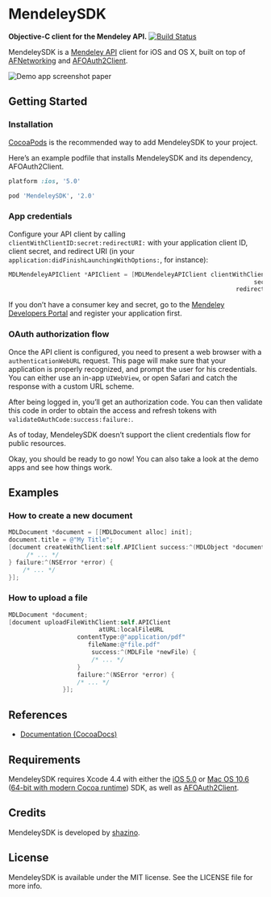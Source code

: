 # MendeleySDK
**Objective-C client for the Mendeley API.**
[![Build Status](https://travis-ci.org/shazino/MendeleySDK.png?branch=master)](https://travis-ci.org/shazino/MendeleySDK)

MendeleySDK is a [Mendeley API](http://dev.mendeley.com) client for iOS and OS X,
 built on top of [AFNetworking](http://www.github.com/AFNetworking/AFNetworking)
 and [AFOAuth2Client](http://www.github.com/AFNetworking/AFOAuth2Client).

![Demo app screenshot paper](https://github.com/shazino/MendeleySDK/wiki/images/demo-app-screenshot-paper.png) 


## Getting Started

### Installation

[CocoaPods](http://cocoapods.org) is the recommended way to add MendeleySDK to your project.

Here’s an example podfile that installs MendeleySDK and its dependency, AFOAuth2Client. 

```ruby
platform :ios, '5.0'

pod 'MendeleySDK', '2.0'
```

### App credentials

Configure your API client by calling `clientWithClientID:secret:redirectURI:` with your application client ID, client secret, and redirect URI (in your `application:didFinishLaunchingWithOptions:`, for instance):

```objective-c
MDLMendeleyAPIClient *APIClient = [MDLMendeleyAPIClient clientWithClientID:@"###my_client_ID###"
                                                                    secret:@"###my_client_secret###"
                                                               redirectURI:@"###mdl-custom-scheme://oauth?###"];
```

If you don’t have a consumer key and secret, go to the [Mendeley Developers Portal](http://dev.mendeley.com) and register your application first.


### OAuth authorization flow

Once the API client is configured, you need to present a web browser with a `authenticationWebURL` request. This page will make sure that your application is properly recognized, and prompt the user for his credentials. You can either use an in-app `UIWebView`, or open Safari and catch the response with a custom URL scheme. 

After being logged in, you’ll get an authorization code. You can then validate this code in order to obtain the access and refresh tokens with `validateOAuthCode:success:failure:`.

As of today, MendeleySDK doesn’t support the client credentials flow for public resources.

Okay, you should be ready to go now! You can also take a look at the demo apps and see how things work.


## Examples

### How to create a new document

```objective-c
MDLDocument *document = [[MDLDocument alloc] init];
document.title = @"My Title";
[document createWithClient:self.APIClient success:^(MDLObject *document) {
     /* ... */
} failure:^(NSError *error) {
    /* ... */
}];
```

### How to upload a file

```objective-c
MDLDocument *document;
[document uploadFileWithClient:self.APIClient 
                         atURL:localFileURL
                   contentType:@"application/pdf"
                      fileName:@"file.pdf"
                       success:^(MDLFile *newFile) {
                       /* ... */
                   } 
                   failure:^(NSError *error) {
                   /* ... */
               }];
```


## References

- [Documentation (CocoaDocs)](http://cocoadocs.org/docsets/MendeleySDK)


## Requirements

MendeleySDK requires Xcode 4.4 with either the
 [iOS 5.0](http://developer.apple.com/library/ios/#releasenotes/General/WhatsNewIniPhoneOS/Articles/iOS5.html)
 or [Mac OS 10.6](http://developer.apple.com/library/mac/#releasenotes/MacOSX/WhatsNewInOSX/Articles/MacOSX10_6.html#//apple_ref/doc/uid/TP40008898-SW7)
 ([64-bit with modern Cocoa runtime](https://developer.apple.com/library/mac/#documentation/Cocoa/Conceptual/ObjCRuntimeGuide/Articles/ocrtVersionsPlatforms.html)) SDK,
 as well as [AFOAuth2Client](https://github.com/AFNetworking/AFOAuth2Client).


## Credits

MendeleySDK is developed by [shazino](http://www.shazino.com).


## License

MendeleySDK is available under the MIT license. See the LICENSE file for more info.

